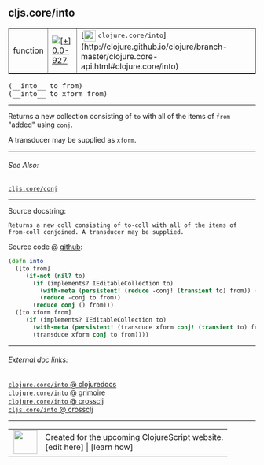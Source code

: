 ## cljs.core/into



 <table border="1">
<tr>
<td>function</td>
<td><a href="https://github.com/cljsinfo/cljs-api-docs/tree/0.0-927"><img valign="middle" alt="[+] 0.0-927" title="Added in 0.0-927" src="https://img.shields.io/badge/+-0.0--927-lightgrey.svg"></a> </td>
<td>
[<img height="24px" valign="middle" src="http://i.imgur.com/1GjPKvB.png"> <samp>clojure.core/into</samp>](http://clojure.github.io/clojure/branch-master/clojure.core-api.html#clojure.core/into)
</td>
</tr>
</table>


 <samp>
(__into__ to from)<br>
</samp>
 <samp>
(__into__ to xform from)<br>
</samp>

---

Returns a new collection consisting of `to` with all of the items of `from`
"added" using `conj`.

A transducer may be supplied as `xform`.

---


###### See Also:

[`cljs.core/conj`](cljs.core_conj.md)<br>

---


Source docstring:

```
Returns a new coll consisting of to-coll with all of the items of
from-coll conjoined. A transducer may be supplied.
```


Source code @ [github](https://github.com/clojure/clojurescript/blob/r3030/src/cljs/cljs/core.cljs#L4109-L4121):

```clj
(defn into
  ([to from]
     (if-not (nil? to)
       (if (implements? IEditableCollection to)
         (with-meta (persistent! (reduce -conj! (transient to) from)) (meta to))
         (reduce -conj to from))
       (reduce conj () from)))
  ([to xform from]
     (if (implements? IEditableCollection to)
       (with-meta (persistent! (transduce xform conj! (transient to) from)) (meta to))
       (transduce xform conj to from))))
```

<!--
Repo - tag - source tree - lines:

 <pre>
clojurescript @ r3030
└── src
    └── cljs
        └── cljs
            └── <ins>[core.cljs:4109-4121](https://github.com/clojure/clojurescript/blob/r3030/src/cljs/cljs/core.cljs#L4109-L4121)</ins>
</pre>

-->

---



###### External doc links:

[`clojure.core/into` @ clojuredocs](http://clojuredocs.org/clojure.core/into)<br>
[`clojure.core/into` @ grimoire](http://conj.io/store/v1/org.clojure/clojure/1.7.0-beta3/clj/clojure.core/into/)<br>
[`clojure.core/into` @ crossclj](http://crossclj.info/fun/clojure.core/into.html)<br>
[`cljs.core/into` @ crossclj](http://crossclj.info/fun/cljs.core.cljs/into.html)<br>

---

 <table>
<tr><td>
<img valign="middle" align="right" width="48px" src="http://i.imgur.com/Hi20huC.png">
</td><td>
Created for the upcoming ClojureScript website.<br>
[edit here] | [learn how]
</td></tr></table>

[edit here]:https://github.com/cljsinfo/cljs-api-docs/blob/master/cljsdoc/cljs.core_into.cljsdoc
[learn how]:https://github.com/cljsinfo/cljs-api-docs/wiki/cljsdoc-files

<!--

This information was too distracting to show to readers, but I'll leave it
commented here since it is helpful to:

- pretty-print the data used to generate this document
- and show how to retrieve that data



The API data for this symbol:

```clj
{:description "Returns a new collection consisting of `to` with all of the items of `from`\n\"added\" using `conj`.\n\nA transducer may be supplied as `xform`.",
 :ns "cljs.core",
 :name "into",
 :signature ["[to from]" "[to xform from]"],
 :history [["+" "0.0-927"]],
 :type "function",
 :related ["cljs.core/conj"],
 :full-name-encode "cljs.core_into",
 :source {:code "(defn into\n  ([to from]\n     (if-not (nil? to)\n       (if (implements? IEditableCollection to)\n         (with-meta (persistent! (reduce -conj! (transient to) from)) (meta to))\n         (reduce -conj to from))\n       (reduce conj () from)))\n  ([to xform from]\n     (if (implements? IEditableCollection to)\n       (with-meta (persistent! (transduce xform conj! (transient to) from)) (meta to))\n       (transduce xform conj to from))))",
          :title "Source code",
          :repo "clojurescript",
          :tag "r3030",
          :filename "src/cljs/cljs/core.cljs",
          :lines [4109 4121]},
 :full-name "cljs.core/into",
 :clj-symbol "clojure.core/into",
 :docstring "Returns a new coll consisting of to-coll with all of the items of\nfrom-coll conjoined. A transducer may be supplied."}

```

Retrieve the API data for this symbol:

```clj
;; from Clojure REPL
(require '[clojure.edn :as edn])
(-> (slurp "https://raw.githubusercontent.com/cljsinfo/cljs-api-docs/catalog/cljs-api.edn")
    (edn/read-string)
    (get-in [:symbols "cljs.core/into"]))
```

-->

